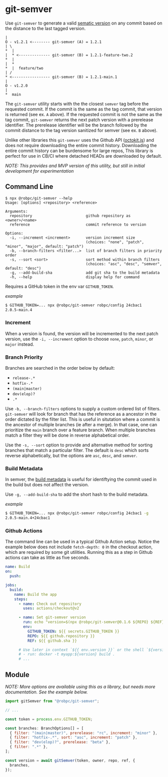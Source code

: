# git-semver

Use `git-semver` to generate a valid [sematic version](https://semver.org/) on any commit based on the distance to the last tagged version.

    |
    O - v1.2.1 <-------- git-semver (A) = 1.2.1
    | \
    *  |
    |  * <-------------- git-semver (B) = 1.2.1-feature-two.2
    *  |
    |  *
    *  |  feature/two
    | /
    * <----------------- git-semver (B) = 1.2.1-main.1
    |
    O - v1.2.0
    |
    *  main

The `git-semver` utility starts with the the closest `semver` tag before the requested commit. If the commit is the same as the tag commit, that version is returned (see ex. `A` above). If the requested commit is not the same as the tag commit, `git-semver` returns the next patch version with a prerelease identifier. The prerelease identifier will be the branch followed by the commit distance to the tag version sanitized for semver (see ex. `B` above).

Unlike other libraries this `git-semver` uses the Github API ([octokit.js](https://github.com/octokit/octokit.js)) and does not require downloading the entire commit history. Downloading the entire commit history can be burdensome for large repos, This library is perfect for use in CB/CI where detached HEADs are downloaded by default.

_NOTE: This provides and MVP version of this utility, but still in initial development for experimentation_

## Command Line

```
$ npx @robpc/git-semver --help
Usage: [options] <repository> <reference>

Arguments:
  repository                        github repository as <owner>/<name>
  reference                         commit reference to version

Options:
  -i, --increment <increment>       version increment size
                                    (choices: "none", "patch", "minor", "major", default: "patch")
  -b, --branch-filters <filter...>  list of branch filters in priority order
  -s, --sort <sort>                 sort method within branch filters
                                    (choices: "asc", "desc", "semver", default: "desc")
  -g, --add-build-sha               add git sha to the build metadata
  -h, --help                        display help for command
```

Requires a GitHub token in the env var `GITHUB_TOKEN`.

_example_

```bash
$ GITHUB_TOKEN=... npx @robpc/git-semver robpc/config 24cbac1
2.0.5-main.4
```

### Increment

When a version is found, the version will be incremented to the next patch version, use the `-i, --increment` option to choose `none`, `patch`, `minor`, or `major` instead.

### Branch Priority

Branches are searched in the order below by default:

- `release-.*`
- `hotfix-.*`
- `(main|master)`
- `dev(elop)?`
- `.*`

Use `-b, --branch-filters` options to supply a custom ordered list of filters. `git-semver` will look for branch that has the reference as a ancestor in the order dictated by the filter list. This is useful in situtation where a commit is the ancestor of multiple branches (ie after a merge). In that case, one can prioritize the `main` branch over a feature branch. When multiple branches match a filter they will be done in reverse alphabetical order.

Use the `-s, --sort` option to provide and alternative method for sorting branches that match a particular filter. The default is `desc` which sorts reverse alphabetically, but the options are `asc`, `desc`, and `semver`.

### Build Metadata

In semver, the [build metadata](https://semver.org/#spec-item-10) is useful for identiftying the commit used in the build but does not affect the version.

Use `-g, --add-build-sha` to add the short hash to the build metadata.

_example_

```bash
$ GITHUB_TOKEN=... npx @robpc/git-semver robpc/config 24cbac1 -g
2.0.5-main.4+24cbac1
```

### Github Actions

The command line can be used in a typical Github Action setup. Notice the example below does not include `fetch-depth: 0` in the checkout action, which are required by some git utilities. Running this as a step in Github actions can take as little as five seconds.

```yaml
name: Build
on:
  push:

jobs:
  build:
    name: Build the app
    steps:
      - name: Check out repository
        uses: actions/checkout@v2

      - name: Set git-semver version
        run: echo "version=$(npx @robpc/git-semver@0.1.6 ${REPO} ${REF})" >> $GITHUB_ENV
        env:
          GITHUB_TOKEN: ${{ secrets.GITHUB_TOKEN }}
          REPO: ${{ github.repository }}
          REF: ${{ github.sha }}

      # Use later in context `${{ env.version }}` or the shell `${version}` like:
      # - run: docker -t myapp:${version} build .
      # ...
```

## Module

_NOTE: More options are available using this as a library, but needs more documentation. See the example below._

```js
import gitSemver from "@robpc/git-semver";

// ...

const token = process.env.GITHUB_TOKEN;

const branches: BranchOptions[] = [
  { filter: "(main|master)", prerelease: "rc", increment: "minor" },
  { filter: "hotfix-.*", sort: "asc", increment: "patch" },
  { filter: "dev(elop)?", prerelease: "beta" },
  { filter: ".*" },
];

const version = await gitSemver(token, owner, repo, ref, {
  branches,
});
```
